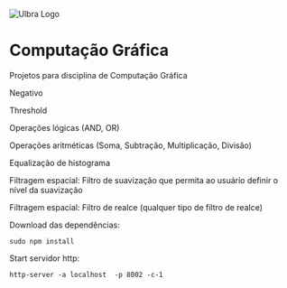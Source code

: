 ![Ulbra Logo](http://ulbra-to.br/cursos/Ciencia-da-Computacao/banner.jpg)


# Computação Gráfica #


Projetos para disciplina de Computação Gráfica

Negativo

Threshold

Operações lógicas (AND, OR)

Operações aritméticas (Soma, Subtração, Multiplicação, Divisão)

Equalização de histograma

Filtragem espacial: Filtro de suavização que permita ao usuário definir o nível da suavização

Filtragem espacial: Filtro de realce (qualquer tipo de filtro de realce)

Download das dependências:

    sudo npm install
    
Start servidor http:

    http-server -a localhost  -p 8002 -c-1
    

